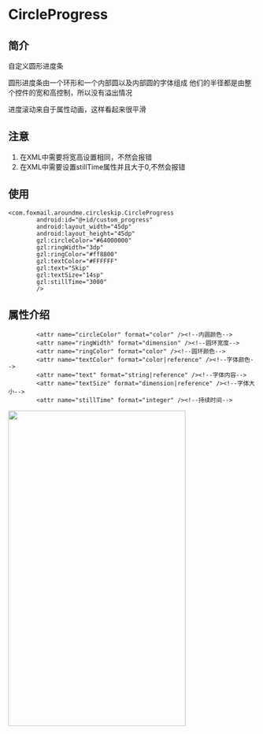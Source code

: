 # CircleProgress


  ## 简介
  自定义圆形进度条

  圆形进度条由一个环形和一个内部圆以及内部圆的字体组成
  他们的半径都是由整个控件的宽和高控制，所以没有溢出情况

  进度滚动来自于属性动画，这样看起来很平滑

  ## 注意

  1. 在XML中需要将宽高设置相同，不然会报错
  2. 在XML中需要设置stillTime属性并且大于0,不然会报错

  ## 使用
  ```
  <com.foxmail.aroundme.circleskip.CircleProgress
          android:id="@+id/custom_progress"
          android:layout_width="45dp"
          android:layout_height="45dp"
          gzl:circleColor="#64000000"
          gzl:ringWidth="3dp"
          gzl:ringColor="#ff8800"
          gzl:textColor="#FFFFFF"
          gzl:text="Skip"
          gzl:textSize="14sp"
          gzl:stillTime="3000"
          />
```

  ## 属性介绍
  ```
          <attr name="circleColor" format="color" /><!--内圆颜色-->
          <attr name="ringWidth" format="dimension" /><!--圆环宽度-->
          <attr name="ringColor" format="color" /><!--圆环颜色-->
          <attr name="textColor" format="color|reference" /><!--字体颜色-->
          <attr name="text" format="string|reference" /><!--字体内容-->
          <attr name="textSize" format="dimension|reference" /><!--字体大小-->
          <attr name="stillTime" format="integer" /><!--持续时间-->
```


<img src="https://github.com/aroundone/GifRepository/blob/master/CircleProgress/CircleProgress.gif" width=360 height=640 />

